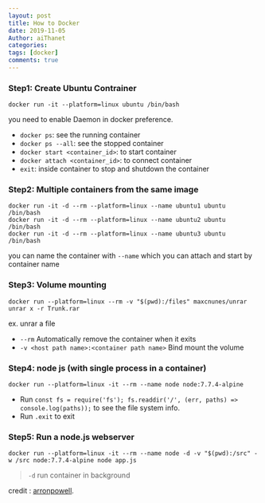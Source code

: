 ```yaml
---
layout: post
title: How to Docker
date: 2019-11-05
Author: aiThanet
categories:
tags: [docker]
comments: true
---
```


### Step1: Create Ubuntu Contrainer

```
docker run -it --platform=linux ubuntu /bin/bash
```

you need to enable Daemon in docker preference.

- `docker ps`: see the running container
- `docker ps --all`: see the stopped container
- `docker start <container_id>`: to start container
- `docker attach <container_id>`: to connect container
- `exit`: inside container to stop and shutdown the container

### Step2: Multiple containers from the same image

```
docker run -it -d --rm --platform=linux --name ubuntu1 ubuntu /bin/bash
docker run -it -d --rm --platform=linux --name ubuntu2 ubuntu /bin/bash
docker run -it -d --rm --platform=linux --name ubuntu3 ubuntu /bin/bash
```

you can name the container with `--name` which you can attach and start by container name

### Step3: Volume mounting

```
docker run --platform=linux --rm -v "$(pwd):/files" maxcnunes/unrar unrar x -r Trunk.rar
```

ex. unrar a file

- `--rm` Automatically remove the container when it exits
- `-v <host path name>:<container path name>` Bind mount the volume

### Step4: node js (with single process in a container)

```
docker run --platform=linux -it --rm --name node node:7.7.4-alpine
```

- Run `const fs = require('fs'); fs.readdir('/', (err, paths) => console.log(paths));` to see the file system info.
- Run `.exit` to exit

### Step5: Run a node.js webserver

```
docker run --platform=linux -it --rm --name node -d -v "$(pwd):/src" -w /src node:7.7.4-alpine node app.js
```

> `-d` run container in background

credit : [arronpowell](https://github.com/aaronpowell/docker-from-scratch).
